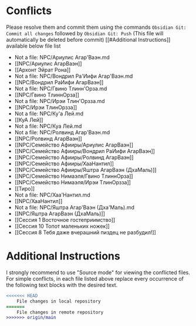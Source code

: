 # Conflicts
Please resolve them and commit them using the commands `Obsidian Git: Commit all changes` followed by `Obsidian Git: Push`
(This file will automatically be deleted before commit)
[[#Additional Instructions]] available below file list

- Not a file: NPC/Ариулис Агар'Ваэн.md
- [[NPC/Ариулис АгарВаэн]]
- [[Архонт Эйрат Рона]]
- Not a file: NPC/Вондрил Ра'Иифи Агар'Ваэн.md
- [[NPC/Вондрил РаИифи АгарВаэн]]
- Not a file: NPC/Гвино Тлинн'Орза.md
- [[NPC/Гвино ТлиннОрза]]
- Not a file: NPC/Ирэи Тлин'Орзза.md
- [[NPC/Ирэи ТлинОрзза]]
- Not a file: NPC/Ку'а Лей.md
- [[КуА Лей]]
- Not a file: NPC/Куа Лей.md
- Not a file: NPC/Ролвинд Агар'Ваэн.md
- [[NPC/Ролвинд АгарВаэн]]
- [[NPC/Семейство Афииры/Ариулис АгарВаэн]]
- [[NPC/Семейство Афииры/Вондрил РаИифи АгарВаэн]]
- [[NPC/Семейство Афииры/Ролвинд АгарВаэн]]
- [[NPC/Семейство Афииры/ХааНантил]]
- [[NPC/Семейство Афииры/Яштра АгарВаэн (ДхаМаль)]]
- [[NPC/Семейство Нимаэля/Гвино ТлиннОрза]]
- [[NPC/Семейство Нимаэля/Ирэи ТлинОрзза]]
- [[Тиро]]
- Not a file: NPC/Хаа'Нантил.md
- [[NPC/ХааНантил]]
- Not a file: NPC/Яштра Агар'Ваэн (Дха'Маль).md
- [[NPC/Яштра АгарВаэн (ДхаМаль)]]
- [[Сессия 1 Восточное гостеприимство]]
- [[Сессия 10 Топот маленьких ножек]]
- [[Сессия 8 Тебя даже вчерашний пиздец не разбудил!]]

# Additional Instructions
I strongly recommend to use "Source mode" for viewing the conflicted files. For simple conflicts, in each file listed above replace every occurrence of the following text blocks with the desired text.

```diff
<<<<<<< HEAD
    File changes in local repository
=======
    File changes in remote repository
>>>>>>> origin/main
```